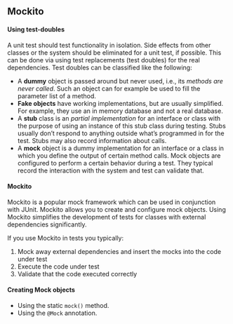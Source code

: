 ## Mockito

#### Using test-doubles
A unit test should test functionality in isolation. Side effects from other classes or the system should be eliminated for a unit test, if possible. This can be done via using test replacements (test doubles) for the real dependencies. Test doubles can be classified like the following:
- A **dummy** object is passed around but never used, i.e., its *methods are never called*. Such an object can for example be used to fill the parameter list of a method.
- **Fake objects** have working implementations, but are usually simplified. For example, they use an in memory database and not a real database.
- A **stub** class is an *partial implementation* for an interface or class with the purpose of using an instance of this stub class during testing. Stubs usually don’t respond to anything outside what’s programmed in for the test. Stubs may also record information about calls.
- A **mock** object is a dummy implementation for an interface or a class in which you define the output of certain method calls. Mock objects are configured to perform a certain behavior during a test. They typical record the interaction with the system and test can validate that.

#### Mockito
Mockito is a popular mock framework which can be used in conjunction with JUnit. Mockito allows you to create and configure mock objects. Using Mockito simplifies the development of tests for classes with external dependencies significantly.

If you use Mockito in tests you typically:
  1. Mock away external dependencies and insert the mocks into the code under test
  1. Execute the code under test
  1. Validate that the code executed correctly

#### Creating Mock objects
- Using the static ``mock()`` method.
- Using the ``@Mock`` annotation.
